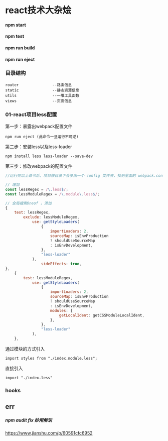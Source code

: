 # react技术大杂烩

#### npm start

#### npm test

#### npm run build

#### npm run eject

### 目录结构

```
router               --路由信息
static               --静态资源信息
utils                --一堆工具函数
views                --页面信息
```

### 01-react项目less配置

第一步：暴露出webpack配置文件

```
npm run eject (此命令一旦运行不可逆)
```

第二步：安装less以及less-loader

```
npm install less less-loader --save-dev
```

第三步：修改webpack的配置文件

```js
//运行完以上命令后，项目根目录下会多出一个 config 文件夹，找到里面的 webpack.config.js 这个文件

// 增加
const lessRegex = /\.less$/; 
const lessModuleRegex = /\.module\.less$/;

// 全局搜索Oneof ，添加
{
    test: lessRegex,
        exclude: lessModuleRegex,
            use: getStyleLoaders(
                {
                    importLoaders: 2,
                    sourceMap: isEnvProduction
                    ? shouldUseSourceMap
                    : isEnvDevelopment,
                },
                "less-loader"
            ),
                sideEffects: true,
},
    {
        test: lessModuleRegex,
            use: getStyleLoaders(
                {
                    importLoaders: 2,
                    sourceMap: isEnvProduction
                    ? shouldUseSourceMap
                    : isEnvDevelopment,
                    modules: {
                        getLocalIdent: getCSSModuleLocalIdent,
                    },
                },
                "less-loader"
            ),
    },
```

通过模块的方式引入 

```
import styles from "./index.module.less";
```

直接引入 

```
import "./index.less"
```

### hooks







## err

##### npm audit fix 妙用解说

https://www.jianshu.com/p/60591cfc6952
